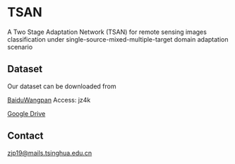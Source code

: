 # TSAN
A Two Stage Adaptation Network (TSAN) for remote sensing images classification under single-source-mixed-multiple-target domain adaptation scenario


## Dataset

Our dataset can be downloaded from 

[BaiduWangpan](https://pan.baidu.com/s/1QWQNFsPQ_TJyt-F7mP7UYg) Access: jz4k

[Google Drive](https://drive.google.com/file/d/1UoA8FVFYk6iwzekGpTUNN98D4Mmxrdvb/view?usp=sharing)


## Contact
zjp19@mails.tsinghua.edu.cn
